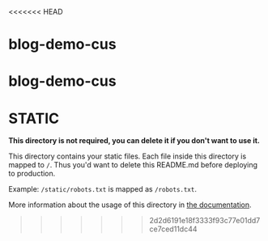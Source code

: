 <<<<<<< HEAD
# blog-demo-cus
blog-demo-cus
=======
# STATIC

**This directory is not required, you can delete it if you don't want to use it.**

This directory contains your static files.
Each file inside this directory is mapped to `/`.
Thus you'd want to delete this README.md before deploying to production.

Example: `/static/robots.txt` is mapped as `/robots.txt`.

More information about the usage of this directory in [the documentation](https://nuxtjs.org/guide/assets#static).
>>>>>>> 2d2d6191e18f3333f93c77e01dd7ce7ced11dc44
